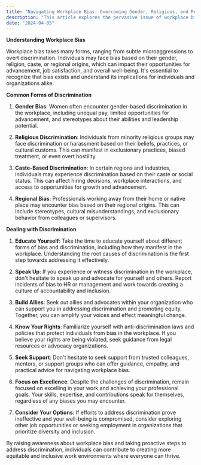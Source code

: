 ```yaml
---
title: "Navigating Workplace Bias: Overcoming Gender, Religious, and Regional Discrimination"
description: "This article explores the pervasive issue of workplace bias, focusing on discrimination based on gender, religion, caste, and regional origins. From hiring and promotion to everyday interactions, biases can manifest at every stage of employment, particularly for individuals working away from their home or native place. By shedding light on these challenges and providing practical strategies for addressing discrimination, this piece empowers professionals to advocate for equity and inclusion in the workplace."
date: "2024-04-05"
---
```


**Understanding Workplace Bias**

Workplace bias takes many forms, ranging from subtle microaggressions to overt discrimination. Individuals may face bias based on their gender, religion, caste, or regional origins, which can impact their opportunities for advancement, job satisfaction, and overall well-being. It's essential to recognize that bias exists and understand its implications for individuals and organizations alike.

**Common Forms of Discrimination**

1. **Gender Bias**: Women often encounter gender-based discrimination in the workplace, including unequal pay, limited opportunities for advancement, and stereotypes about their abilities and leadership potential.

2. **Religious Discrimination**: Individuals from minority religious groups may face discrimination or harassment based on their beliefs, practices, or cultural customs. This can manifest in exclusionary practices, biased treatment, or even overt hostility.

3. **Caste-Based Discrimination**: In certain regions and industries, individuals may experience discrimination based on their caste or social status. This can affect hiring decisions, workplace interactions, and access to opportunities for growth and advancement.

4. **Regional Bias**: Professionals working away from their home or native place may encounter bias based on their regional origins. This can include stereotypes, cultural misunderstandings, and exclusionary behavior from colleagues or supervisors.

**Dealing with Discrimination**

1. **Educate Yourself**: Take the time to educate yourself about different forms of bias and discrimination, including how they manifest in the workplace. Understanding the root causes of discrimination is the first step towards addressing it effectively.

2. **Speak Up**: If you experience or witness discrimination in the workplace, don't hesitate to speak up and advocate for yourself and others. Report incidents of bias to HR or management and work towards creating a culture of accountability and inclusion.

3. **Build Allies**: Seek out allies and advocates within your organization who can support you in addressing discrimination and promoting equity. Together, you can amplify your voices and effect meaningful change.

4. **Know Your Rights**: Familiarize yourself with anti-discrimination laws and policies that protect individuals from bias in the workplace. If you believe your rights are being violated, seek guidance from legal resources or advocacy organizations.

5. **Seek Support**: Don't hesitate to seek support from trusted colleagues, mentors, or support groups who can offer guidance, empathy, and practical advice for navigating workplace bias.

6. **Focus on Excellence**: Despite the challenges of discrimination, remain focused on excelling in your work and achieving your professional goals. Your skills, expertise, and contributions speak for themselves, regardless of any biases you may encounter.

7. **Consider Your Options**: If efforts to address discrimination prove ineffective and your well-being is compromised, consider exploring other job opportunities or seeking employment in organizations that prioritize diversity and inclusion.

By raising awareness about workplace bias and taking proactive steps to address discrimination, individuals can contribute to creating more equitable and inclusive work environments where everyone can thrive.
